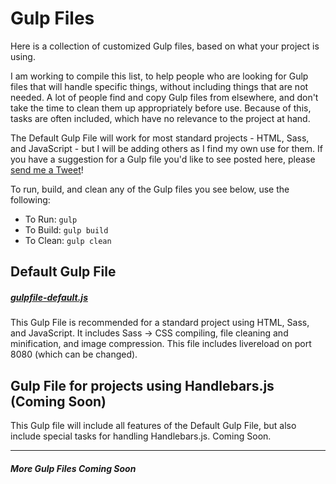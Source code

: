 # Gulp Files
Here is a collection of customized Gulp files, based on what your project is using.

I am working to compile this list, to help people who are looking for Gulp files that will handle specific things, without including things that are not needed. A lot of people find and copy Gulp files from elsewhere, and don't take the time to clean them up appropriately before use. Because of this, tasks are often included, which have no relevance to the project at hand.

The Default Gulp File will work for most standard projects - HTML, Sass, and JavaScript - but I will be adding others as I find my own use for them. If you have a suggestion for a Gulp file you'd like to see posted here, please [send me a Tweet](https://twitter.com/thejessicafelts)!

To run, build, and clean any of the Gulp files you see below, use the following:

+ To Run: `gulp`
+ To Build: `gulp build`
+ To Clean: `gulp clean`

## Default Gulp File
##### [gulpfile-default.js](https://github.com/thejessicafelts/gulp-files/blob/master/gulpfile-default.js)
This Gulp File is recommended for a standard project using HTML, Sass, and JavaScript. It includes Sass -> CSS compiling, file cleaning and minification, and image compression. This file includes livereload on port 8080 (which can be changed).

## Gulp File for projects using Handlebars.js (Coming Soon)
This Gulp file will include all features of the Default Gulp File, but also include special tasks for handling Handlebars.js. Coming Soon.

---

##### More Gulp Files Coming Soon
